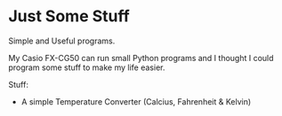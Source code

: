 # Just Some Stuff

Simple and Useful programs.

My Casio FX-CG50 can run small Python programs and I thought I could program some stuff to make my life easier.

Stuff:

* A simple Temperature Converter (Calcius, Fahrenheit & Kelvin)
